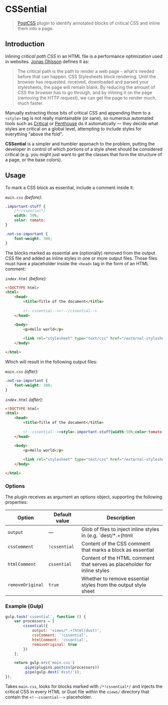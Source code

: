# CSSential

> [PostCSS](https://github.com/postcss/postcss) plugin to identify annotated blocks of critical CSS and inline them into a page.

## Introduction

Inlining *critical path CSS* in an HTML file is a performance optimization used in websites. [Jonas Ohlsson](https://jonassebastianohlsson.com/criticalpathcssgenerator/) defines it as:

> The critical path is the path to render a web page - what's needed before that can happen. CSS Stylesheets block rendering. Until the browser has requested, received, downloaded and parsed your stylesheets, the page will remain blank. By reducing the amount of CSS the browser has to go through, and by inlining it on the page (removing the HTTP request), we can get the page to render much, much faster.

Manually extracting those bits of critical CSS and appending them to a `<style>` tag is not really maintainable (or sane), so numerous automated tools such as [Critical](https://github.com/addyosmani/critical) or [Penthouse](https://github.com/pocketjoso/penthouse) do it automatically — they decide what styles are critical on a global level, attempting to include styles for everything "above the fold". 

**CSSential** is a simpler and humbler approach to the problem, putting the developer in control of which portions of a style sheet should be considered critical (e.g. you might just want to get the classes that form the structure of a page, or the base colors).

## Usage

To mark a CSS block as essential, include a comment inside it:

*`main.css` (before):*
```css
.important-stuff {
    /*!cssential*/
    width: 50%;
    color: tomato;
}

.not-so-important {
    font-weight: 300;
}
```

The blocks marked as essential are (optionally) removed from the output CSS file and added as inline styles in one or more output files. Those files must have a placeholder inside the `<head>` tag in the form of an HTML comment:

*`index.html` (before):*
```html
<!DOCTYPE html>
<html>
    <head>
        <title>Title of the document</title>
        
        <!--cssential--><!--/cssential-->
    </head>

    <body>
        <p>Hello world</p>
        
        <link rel="stylesheet" type="text/css" href="/external-stylesheet.css">
    </body>

</html>
```

Which will result in the following output files:

*`main.css` (after):*
```css
.not-so-important {
    font-weight: 300;
}
```

*`index.html` (after):*
```html
<!DOCTYPE html>
<html>
    <head>
        <title>Title of the document</title>
        
        <!--cssential--><style>.important-stuff{width:50%;color:tomato;}</style><!--/cssential-->
    </head>

    <body>
        <p>Hello world</p>
        
        <link rel="stylesheet" type="text/css" href="/external-stylesheet.css">
    </body>

</html>
```

### Options

The plugin receives as argument an options object, supporting the following properties:

| Option           | Default value   | Description                                                               |
|------------------|-----------------|---------------------------------------------------------------------------|
| `output`         | —               | Glob of files to inject inline styles in (e.g. `dest/*.+(html|dust)`      |
| `cssComment`     | `!cssential`    | Content of the CSS comment that marks a block as essential                |
| `htmlComment`    | `cssential`     | Content of the HTML comment that serves as placeholder for inline styles  |
| `removeOriginal` | `true`          | Whether to remove essential styles from the output style sheet            |

### Example (Gulp)

```js
gulp.task('cssential', function () {
	var processors = [
		cssential({
			output: 'views/*.+(html|dust)',
			cssComment: '!cssential',
			htmlComment: 'cssential',
			removeOriginal: true
		})
	];

	return gulp.src('main.css')
		.pipe(plugins.postcss(processors))
		.pipe(gulp.dest('dist/'));
});
```

Takes `main.css`, looks for blocks marked with `/*!cssential*/` and injects the critical CSS in every HTML or Dust file within the `views/` directory that contain the `<!--cssential-->` placeholder.
